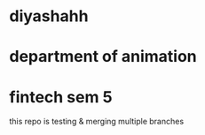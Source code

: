 # diyashahh
# department of animation
# fintech sem 5
this repo is testing & merging multiple branches
